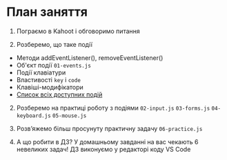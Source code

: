 # План заняття

1. Пограємо в Kahoot і обговоримо питання

2. Розберемо, що таке події

- Методи addEventListener(), removeEventListener()
- Об'єкт події `01-events.js`
- Події клавіатури
- Властивості `key` і `code`
- Клавіші-модифікатори
- [Список всіх доступних подій](https://developer.mozilla.org/en-US/docs/Web/Events)

2. Розберемо на практиці роботу з подіями `02-input.js` `03-forms.js`
   `04-keyboard.js` `05-mouse.js`

3. Розв’яжемо більш просунуту практичну задачу `06-practice.js`

4. А що робити в ДЗ? У домашньому завданні на вас чекають 6 невеликих задач! ДЗ
   виконуємо у редакторі коду VS Code
